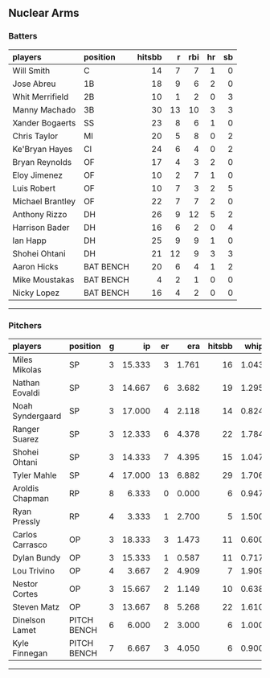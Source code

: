 ## Nuclear Arms

### Batters

 
|players          |position  | hitsbb|  r| rbi| hr| sb| 
|:----------------|:---------|------:|--:|---:|--:|--:| 
|Will Smith       |C         |     14|  7|   7|  1|  0| 
|Jose Abreu       |1B        |     18|  9|   6|  2|  0| 
|Whit Merrifield  |2B        |     10|  1|   2|  0|  3| 
|Manny Machado    |3B        |     30| 13|  10|  3|  3| 
|Xander Bogaerts  |SS        |     23|  8|   6|  1|  0| 
|Chris Taylor     |MI        |     20|  5|   8|  0|  2| 
|Ke'Bryan Hayes   |CI        |     24|  6|   4|  0|  2| 
|Bryan Reynolds   |OF        |     17|  4|   3|  2|  0| 
|Eloy Jimenez     |OF        |     10|  2|   7|  1|  0| 
|Luis Robert      |OF        |     10|  7|   3|  2|  5| 
|Michael Brantley |OF        |     22|  7|   7|  2|  0| 
|Anthony Rizzo    |DH        |     26|  9|  12|  5|  2| 
|Harrison Bader   |DH        |     16|  6|   2|  0|  4| 
|Ian Happ         |DH        |     25|  9|   9|  1|  0| 
|Shohei Ohtani    |DH        |     21| 12|   9|  3|  3| 
|Aaron Hicks      |BAT BENCH |     20|  6|   4|  1|  2| 
|Mike Moustakas   |BAT BENCH |      4|  2|   1|  0|  0| 
|Nicky Lopez      |BAT BENCH |     16|  4|   2|  0|  0| 

* * *

### Pitchers

 
|players          |position    |  g|     ip| er|   era| hitsbb|  whip| so|  w| sv| 
|:----------------|:-----------|--:|------:|--:|-----:|------:|-----:|--:|--:|--:| 
|Miles Mikolas    |SP          |  3| 15.333|  3| 1.761|     16| 1.043| 13|  1|  0| 
|Nathan Eovaldi   |SP          |  3| 14.667|  6| 3.682|     19| 1.295| 19|  1|  0| 
|Noah Syndergaard |SP          |  3| 17.000|  4| 2.118|     14| 0.824| 11|  2|  0| 
|Ranger Suarez    |SP          |  3| 12.333|  6| 4.378|     22| 1.784|  9|  1|  0| 
|Shohei Ohtani    |SP          |  3| 14.333|  7| 4.395|     15| 1.047| 26|  1|  0| 
|Tyler Mahle      |SP          |  4| 17.000| 13| 6.882|     29| 1.706| 19|  1|  0| 
|Aroldis Chapman  |RP          |  8|  6.333|  0| 0.000|      6| 0.947|  9|  0|  4| 
|Ryan Pressly     |RP          |  4|  3.333|  1| 2.700|      5| 1.500|  2|  0|  3| 
|Carlos Carrasco  |OP          |  3| 18.333|  3| 1.473|     11| 0.600| 20|  1|  0| 
|Dylan Bundy      |OP          |  3| 15.333|  1| 0.587|     11| 0.717| 12|  3|  0| 
|Lou Trivino      |OP          |  4|  3.667|  2| 4.909|      7| 1.909|  5|  0|  2| 
|Nestor Cortes    |OP          |  3| 15.667|  2| 1.149|     10| 0.638| 25|  0|  0| 
|Steven Matz      |OP          |  3| 13.667|  8| 5.268|     22| 1.610| 17|  2|  0| 
|Dinelson Lamet   |PITCH BENCH |  6|  6.000|  2| 3.000|      6| 1.000|  8|  0|  0| 
|Kyle Finnegan    |PITCH BENCH |  7|  6.667|  3| 4.050|      6| 0.900|  8|  1|  0| 


* * *


